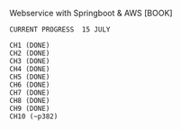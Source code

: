 Webservice with Springboot & AWS [BOOK]

```
CURRENT PROGRESS  15 JULY

CH1 (DONE)
CH2 (DONE)
CH3 (DONE) 
CH4 (DONE) 
CH5 (DONE) 
CH6 (DONE)
CH7 (DONE) 
CH8 (DONE)
CH9 (DONE)
CH10 (~p382)